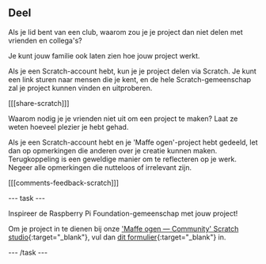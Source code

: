 ## Deel

Als je lid bent van een club, waarom zou je je project dan niet delen met vrienden en collega's?

Je kunt jouw familie ook laten zien hoe jouw project werkt.

Als je een Scratch-account hebt, kun je je project delen via Scratch. Je kunt een link sturen naar mensen die je kent, en de hele Scratch-gemeenschap zal je project kunnen vinden en uitproberen.

[[[share-scratch]]]

Waarom nodig je je vrienden niet uit om een project te maken? Laat ze weten hoeveel plezier je hebt gehad.

Als je een Scratch-account hebt en je 'Maffe ogen'-project hebt gedeeld, let dan op opmerkingen die anderen over je creatie kunnen maken. Terugkoppeling is een geweldige manier om te reflecteren op je werk. Negeer alle opmerkingen die nutteloos of irrelevant zijn.

[[[comments-feedback-scratch]]]

--- task ---

Inspireer de Raspberry Pi Foundation-gemeenschap met jouw project!

Om je project in te dienen bij onze ['Maffe ogen — Community' Scratch studio](https://scratch.mit.edu/studios/29120534){:target="_blank"}, vul dan [dit formulier](https://form.raspberrypi.org/f/community-project-submissions){:target="_blank"} in.

--- /task ---
